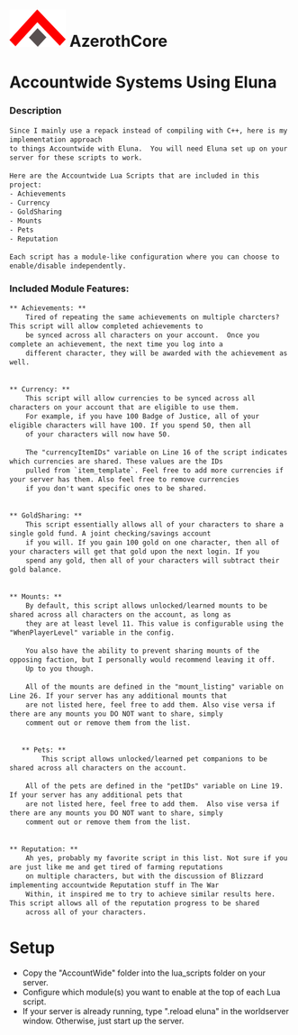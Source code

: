 # ![logo](https://raw.githubusercontent.com/azerothcore/azerothcore.github.io/master/images/logo-github.png) AzerothCore

# Accountwide Systems Using Eluna

### Description

	Since I mainly use a repack instead of compiling with C++, here is my implementation approach
	to things Accountwide with Eluna.  You will need Eluna set up on your server for these scripts to work.

	Here are the Accountwide Lua Scripts that are included in this project:
	- Achievements
	- Currency
 	- GoldSharing
	- Mounts
 	- Pets
	- Reputation

  	Each script has a module-like configuration where you can choose to enable/disable independently.

### Included Module Features:
	** Achievements: **
 		Tired of repeating the same achievements on multiple charcters? This script will allow completed achievements to
   		be synced across all characters on your account.  Once you complete an achievement, the next time you log into a 
     	different character, they will be awarded with the achievement as well.

 
 	** Currency: **
       	This script will allow currencies to be synced across all characters on your account that are eligible to use them.
		For example, if you have 100 Badge of Justice, all of your eligible characters will have 100. If you spend 50, then all
 		of your characters will now have 50.  
  	
		The "currencyItemIDs" variable on Line 16 of the script indicates which currencies are shared. These values are the IDs 
		pulled from `item_template`. Feel free to add more currencies if your server has them. Also feel free to remove currencies
 		if you don't want specific ones to be shared.

 
 	** GoldSharing: **
  		This script essentially allows all of your characters to share a single gold fund. A joint checking/savings account
    	if you will. If you gain 100 gold on one character, then all of your characters will get that gold upon the next login. If you
     	spend any gold, then all of your characters will subtract their gold balance.

 
 	** Mounts: **
  		By default, this script allows unlocked/learned mounts to be shared across all characters on the account, as long as
    	they are at least level 11. This value is configurable using the "WhenPlayerLevel" variable in the config.
      	
       	You also have the ability to prevent sharing mounts of the opposing faction, but I personally would recommend leaving it off.
       	Up to you though.
		
  		All of the mounts are defined in the "mount_listing" variable on Line 26. If your server has any additional mounts that
    	are not listed here, feel free to add them. Also vise versa if there are any mounts you DO NOT want to share, simply
      	comment out or remove them from the list.


       ** Pets: **
       		This script allows unlocked/learned pet companions to be shared across all characters on the account.

  		All of the pets are defined in the "petIDs" variable on Line 19.  If your server has any additional pets that
    	are not listed here, feel free to add them.  Also vise versa if there are any mounts you DO NOT want to share, simply
     	comment out or remove them from the list.

 
 	** Reputation: **
     	Ah yes, probably my favorite script in this list. Not sure if you are just like me and get tired of farming reputations
      	on multiple characters, but with the discussion of Blizzard implementing accountwide Reputation stuff in The War
       	Within, it inspired me to try to achieve similar results here. This script allows all of the reputation progress to be shared
		across all of your characters.


# Setup

- Copy the "AccountWide" folder into the lua_scripts folder on your server.
- Configure which module(s) you want to enable at the top of each Lua script.
- If your server is already running, type ".reload eluna" in the worldserver window.  Otherwise, just start up the server.
